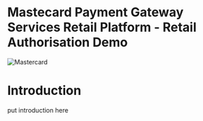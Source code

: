 # Mastecard Payment Gateway Services Retail Platform - Retail Authorisation Demo

![Mastercard](https://brand.mastercard.com/content/dam/mccom/brandcenter/download-artwork/download_web_vrt_53_2x.png "Mastercard")

# Introduction

put introduction here